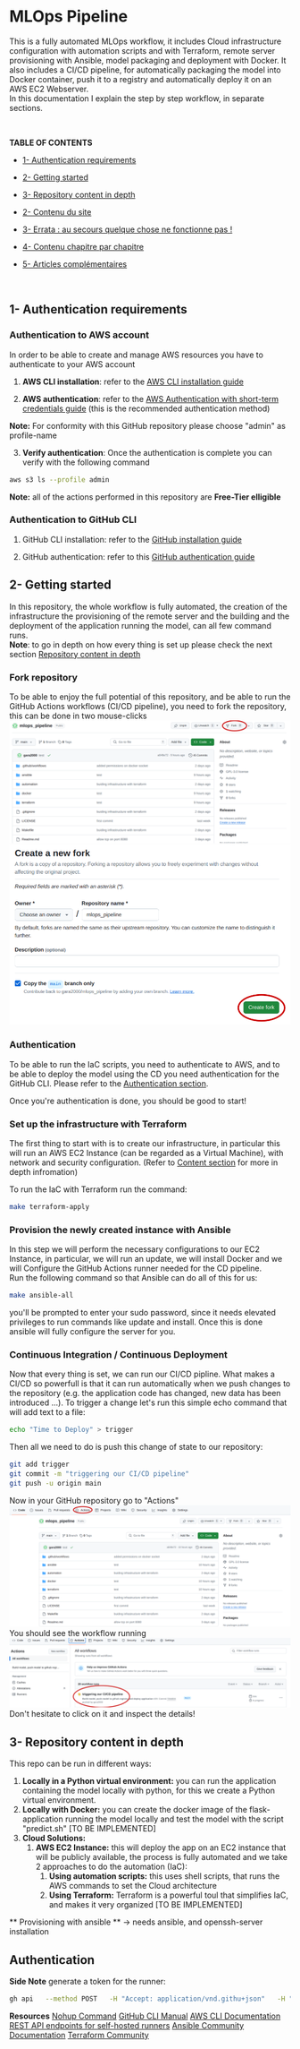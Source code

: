 # MLOps Pipeline
This is a fully automated MLOps workflow, it includes Cloud infrastructure configuration with automation scripts and with Terraform, remote server provisioning with Ansible, model packaging and deployment with Docker. It also includes a CI/CD pipeline, for automatically packaging the model into Docker container, push it to a registry and automatically deploy it on an AWS EC2 Webserver.  
In this documentation I explain the step by step workflow, in separate sections.

<br/>

**TABLE OF CONTENTS**
<!-- TOC depthFrom:2 -->

- [1- Authentication requirements](#1--authentication-requirements)

- [2- Getting started](#2--getting-started)

- [3- Repository content in depth](#3--repository-content-in-depth)


- [2- Contenu du site](#2--contenu-du-site)
- [3- Errata : au secours quelque chose ne fonctionne pas !](#3--errata--au-secours-quelque-chose-ne-fonctionne-pas-)
- [4- Contenu chapitre par chapitre](#4--contenu-chapitre-par-chapitre)
- [5- Articles complémentaires](#5--articles-complémentaires)

<!-- /TOC -->


<br/>

## 1- Authentication requirements

### Authentication to AWS account
In order to be able to create and manage AWS resources you have to authenticate to your AWS account  

1. **AWS CLI installation**: refer to the [AWS CLI installation guide](https://docs.aws.amazon.com/cli/v1/userguide/cli-chap-install.html)

2. **AWS authentication**: refer to the [AWS Authentication with short-term credentials guide](https://docs.aws.amazon.com/cli/v1/userguide/cli-chap-authentication.html) (this is the recommended authentication method)

**Note:** For conformity with this GitHub repository please choose "admin" as profile-name

3. **Verify authentication**: Once the authentication is complete you can verify with the following command
```bash
aws s3 ls --profile admin
```
**Note:** all of the actions performed in this repository are **Free-Tier elligible**

### Authentication to GitHub CLI
1. GitHub CLI installation: refer to the [GitHub installation guide](https://github.com/cli/cli#installation)

2. GitHub authentication: refer to this [GitHub authentication guide](https://cli.github.com/manual/gh_auth_login)

## 2- Getting started
In this repository, the whole workflow is fully automated, the creation of the infrastructure the provisioning of the remote server and the building and the deployment of the application running the model, can all few command runs.  
**Note**: to go in depth on how every thing is set up please check the next section [Repository content in depth](#3--repository-content-in-depth)

### Fork repository
To be able to enjoy the full potential of this repository, and be able to run the GitHub Actions workflows (CI/CD pipeline), you need to fork the repository, this can be done in two mouse-clicks
![Fork Repo](assets/forkrepo.png)
![Create fork](assets/create_fork_repo.png)

### Authentication
To be able to run the IaC scripts, you need to authenticate to AWS, and to be able to deploy the model using the CD you need authentication for the GitHub CLI. Please refer to the [Authentication section](#1--authentication-requirements).

Once you're authentication is done, you should be good to start!

### Set up the infrastructure with Terraform
The first thing to start with is to create our infrastructure, in particular this will run an AWS EC2 Instance (can be regarded as a Virtual Machine), with network and security configuration. (Refer to [Content section](#3--repository-content-in-depth) for more in depth infromation)

To run the IaC with Terraform run the command:
```bash
make terraform-apply
```

### Provision the newly created instance with Ansible
In this step we will perform the necessary configurations to our EC2 Instance, in particular, we will run an update, we will install Docker and we will Configure the GitHub Actions runner needed for the CD pipeline.  
Run the following command so that Ansible can do all of this for us:
```bash
make ansible-all
```
you'll be prompted to enter your sudo password, since it needs elevated privileges to run commands like update and install. Once this is done ansible will fully configure the server for you.

### Continuous Integration / Continuous Deployment
Now that every thing is set, we can run our CI/CD pipline. What makes a CI/CD so powerfull is that it can run automatically when we push changes to the repository (e.g. the application code has changed, new data has been introduced ...). To trigger a change let's run this simple echo command that will add text to a file:
```bash
echo "Time to Deploy" > trigger
```
Then all we need to do is push this change of state to our repository:
```bash
git add trigger
git commit -m "triggering our CI/CD pipeline"
git push -u origin main
```
Now in your GitHub repository go to "Actions"
![actions](assets/actions.png)
You should see the workflow running
![triggering](assets/triggering.png)
Don't hesitate to click on it and inspect the details!


## 3- Repository content in depth



This repo can be run in different ways:
1. **Locally in a Python virtual environment:** you can run the application containing the model locally with python, for this we create a Python virtual environment.  
2. **Locally with Docker:** you can create the docker image of the flask-application running the model locally and test the model with the script "predict.sh" [TO BE IMPLEMENTED]  
3. **Cloud Solutions:**  
    1. **AWS EC2 Instance:** this will deploy the app on an EC2 instance that will be publicly available, the process is fully automated and we take 2 approaches to do the automation (IaC):  
        1. **Using automation scripts:** this uses shell scripts, that runs the AWS commands to set the Cloud architecture  
        2. **Using Terraform:** Terraform is a powerful toul that simplifies IaC, and makes it very organized [TO BE IMPLEMENTED] 

** Provisioning with ansible **
-> needs ansible, and openssh-server installation

## Authentication

**Side Note**
generate a token for the runner:
```bash
gh api   --method POST   -H "Accept: application/vnd.githu+json"   -H "X-GitHub-Api-Version: 2022-11-28"   /repos/gara2000/mlops_pipeline/actions/runners/registration-token
```

**Resources**
[Nohup Command](https://www.digitalocean.com/community/tutorials/nohup-command-in-linux)
[GitHub CLI Manual](https://cli.github.com/manual/)
[AWS CLI Documentation](https://awscli.amazonaws.com/v2/documentation/api/latest/index.html)
[REST API endpoints for self-hosted runners](https://docs.github.com/en/rest/actions/self-hosted-runners?apiVersion=2022-11-28#get-a-self-hosted-runner-for-a-repository)
[Ansible Community Documentation](https://docs.ansible.com/)
[Terraform Community](https://www.terraform.io/)